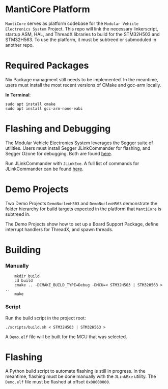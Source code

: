 # MantiCore Platform
`MantiCore` serves as platform codebase for the `Modular Vehicle Electronics System` Project.
This repo will link the necessary linkerscript, startup ASM, HAL, and ThreadX libraries to build for the STM32H503 and STM32H563. To use the platform, it must be subtreed or submoduled in another repo.

# Required Packages
Nix Package managment still needs to be implemented. In the meantime, users must install the most recent versions of CMake and gcc-arm locally.

**In Terminal**:
```
sudo apt install cmake
sudo apt install gcc-arm-none-eabi
```

# Flashing and Debugging
The Modular Vehicle Electronics System leverages the Segger suite of utilities.
Users must install Segger JLinkCommander for flashing, and Segger Ozone for debugging. Both are found [here](https://www.segger.com/downloads/jlink/).

Run JLinkCommander with `JLinkExe`. A full list of commands for JLinkCommander can be found [here](https://wiki.segger.com/J-Link_Commander).

# Demo Projects
Two Demo Projects `DemoNucleoH503` and `DemoNucleoH563` demonstrate the folder hierarchy for build targets expected in the platform that `MantiCore` is subtreed in. 

The Demo Projects show how to set up a Board Support Package, define interrupt handlers for ThreadX, and spawn threads.

# Building 
### Manually 
```
    mkdir build
    cd build
    cmake .. -DCMAKE_BUILD_TYPE=Debug -DMCU=< STM32H503 | STM32H563 > ..
    make
```
### Script
Run the build script in the project root:

``` ./scripts/build.sh < STM32H503 | STM32H563 > ```

A `Demo.elf` file will be built for the MCU that was selected. 

# Flashing
A Python build script to automate flashing is still in progress. In the meantime, flashing must be done manually with the `JLinkExe` utility. The `Demo.elf` file must be flashed at offset `0x08000000`.